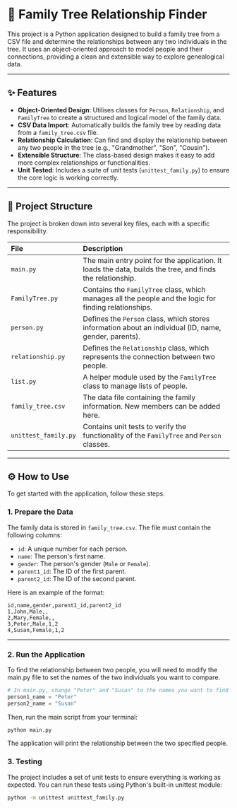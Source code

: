# 🌳 Family Tree Relationship Finder

This project is a Python application designed to build a family tree from a CSV file and determine the relationships between any two individuals in the tree. It uses an object-oriented approach to model people and their connections, providing a clean and extensible way to explore genealogical data.

---

## ✨ Features

-   **Object-Oriented Design**: Utilises classes for `Person`, `Relationship`, and `FamilyTree` to create a structured and logical model of the family data.
-   **CSV Data Import**: Automatically builds the family tree by reading data from a `family_tree.csv` file.
-   **Relationship Calculation**: Can find and display the relationship between any two people in the tree (e.g., "Grandmother", "Son", "Cousin").
-   **Extensible Structure**: The class-based design makes it easy to add more complex relationships or functionalities.
-   **Unit Tested**: Includes a suite of unit tests (`unittest_family.py`) to ensure the core logic is working correctly.

---

## 📂 Project Structure

The project is broken down into several key files, each with a specific responsibility.

| File                  | Description                                                                                                      |
| :-------------------- | :--------------------------------------------------------------------------------------------------------------- |
| `main.py`             | The main entry point for the application. It loads the data, builds the tree, and finds the relationship.          |
| `FamilyTree.py`       | Contains the `FamilyTree` class, which manages all the people and the logic for finding relationships.           |
| `person.py`           | Defines the `Person` class, which stores information about an individual (ID, name, gender, parents).            |
| `relationship.py`     | Defines the `Relationship` class, which represents the connection between two people.                            |
| `list.py`             | A helper module used by the `FamilyTree` class to manage lists of people.                                        |
| `family_tree.csv`     | The data file containing the family information. New members can be added here.                                  |
| `unittest_family.py`  | Contains unit tests to verify the functionality of the `FamilyTree` and `Person` classes.                        |

---

## ⚙️ How to Use

To get started with the application, follow these steps.

### 1. Prepare the Data

The family data is stored in `family_tree.csv`. The file must contain the following columns:

-   `id`: A unique number for each person.
-   `name`: The person's first name.
-   `gender`: The person's gender (`Male` or `Female`).
-   `parent1_id`: The ID of the first parent.
-   `parent2_id`: The ID of the second parent.

Here is an example of the format:
```csv
id,name,gender,parent1_id,parent2_id
1,John,Male,,
2,Mary,Female,,
3,Peter,Male,1,2
4,Susan,Female,1,2
```
---
### 2. Run the Application
To find the relationship between two people, you will need to modify the main.py file to set the names of the two individuals you want to compare.

```python
# In main.py, change "Peter" and "Susan" to the names you want to find
person1_name = "Peter"
person2_name = "Susan"
```
Then, run the main script from your terminal:
```bash
python main.py
```
The application will print the relationship between the two specified people.

### 3. Testing
The project includes a set of unit tests to ensure everything is working as expected. You can run these tests using Python's built-in unittest module:

```bash
python -m unittest unittest_family.py
```
